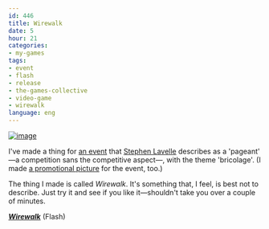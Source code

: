 ```yaml
---
id: 446
title: Wirewalk
date: 5
hour: 21
categories:
- my-games
tags:
- event
- flash
- release
- the-games-collective
- video-game
- wirewalk
language: eng
---
```


[![image](/files/2010/04-wirewalk/wirewalk.png "Wirewalk screenshot")](/files/2010/04-wirewalk/wirewalk.png)

I've made a thing for [an event](http://www.thegamescollective.org/index.php/topic,8.0.html) that [Stephen Lavelle](http://www.increpare.com/) describes as a 'pageant' —a competition sans the competitive aspect—, with the theme 'bricolage'. (I made [a promotional picture](//piclog.agj.cl/index.php?showimage=69) for the event, too.)

The thing I made is called _Wirewalk_. It's something that, I feel, is best not to describe. Just try it and see if you like it—shouldn't take you over a couple of minutes.

**_[Wirewalk](//www.agj.cl/files/games/wirewalk/)_** (Flash)
